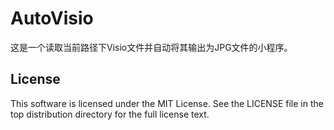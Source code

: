 # AutoVisio
这是一个读取当前路径下Visio文件并自动将其输出为JPG文件的小程序。
## License
This software is licensed under the MIT License. See the LICENSE file in the top distribution directory for the full license text.
